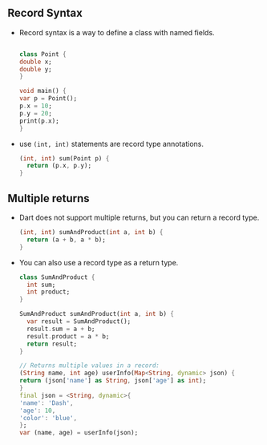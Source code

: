 ## Record Syntax

-   Record syntax is a way to define a class with named fields.

    ```dart

    class Point {
    double x;
    double y;
    }

    void main() {
    var p = Point();
    p.x = 10;
    p.y = 20;
    print(p.x);
    }

    ```

-   use `(int, int)` statements are record type annotations.
    ```dart
    (int, int) sum(Point p) {
      return (p.x, p.y);
    }
    ```

## Multiple returns

-   Dart does not support multiple returns, but you can return a record type.

    ```dart
    (int, int) sumAndProduct(int a, int b) {
      return (a + b, a * b);
    }
    ```

-   You can also use a record type as a return type.

    ```dart
    class SumAndProduct {
      int sum;
      int product;
    }

    SumAndProduct sumAndProduct(int a, int b) {
      var result = SumAndProduct();
      result.sum = a + b;
      result.product = a * b;
      return result;
    }

    // Returns multiple values in a record:
    (String name, int age) userInfo(Map<String, dynamic> json) {
    return (json['name'] as String, json['age'] as int);
    }
    final json = <String, dynamic>{
    'name': 'Dash',
    'age': 10,
    'color': 'blue',
    };
    var (name, age) = userInfo(json);
    ```
